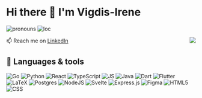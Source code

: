 # Hi there 👋 I'm Vigdis-Irene
![pronouns](https://img.shields.io/badge/-%F0%9F%90%B8She%2Fher-%23f547a9)
![loc](https://img.shields.io/badge/-%F0%9F%93%8DNorway-%2347a1f5)

<a href="https://github.com/vigdisis/github-readme-stats">
  <img align="right" src="https://github-readme-stats.vercel.app/api?username=vigdisIS&count_private=true&show_icons=true&theme=radical&include_all_commits=true&hide_rank=true&hide=stars,contribs" />
</a>

<!-- ## 🐛 About me !

 - 🔭 I’m currently working on [Notion templates]() to streamline **project management** and **development process** 
- 🌱 I’m currently learning 💙Go
- 💬 I'm passionate about team environment and developer experience -->
📫 Reach me on [LinkedIn](https://www.linkedin.com/in/vigdis-irene-steinsund/)
<!-- - 📝 Take a look at my [resume]() -->
<!-- - 🍡 In my spare time, I follow 🏎️Formula 1 and 🎮enjoy indie Switch games♡ -->



## :hammer: Languages & tools
![Go](https://img.shields.io/badge/Go-00ADD8?style=flat&logo=go&logoColor=white)
![Python](https://img.shields.io/badge/Python-3776AB?style=flat&logo=python&logoColor=white)
![React](https://img.shields.io/badge/react-%2320232a.svg?style=flat&logo=react&logoColor=%2361DAFB)
![TypeScript](https://img.shields.io/badge/typescript-%23007ACC.svg?style=flat&logo=typescript&logoColor=white)
![JS](https://img.shields.io/badge/JavaScript-F7DF1E?style=flat&logo=javascript&logoColor=black)
![Java](https://img.shields.io/badge/Java-ED8B00?style=flat&logo=openjdk&logoColor=white)
![Dart](https://img.shields.io/badge/dart-%230175C2.svg?style=flat&logo=dart&logoColor=white)
![Flutter](https://img.shields.io/badge/Flutter-%2302569B.svg?style=flat&logo=Flutter&logoColor=white)
![LaTeX](https://img.shields.io/badge/latex-%23008080.svg?style=flat&logo=latex&logoColor=white)
![Postgres](https://img.shields.io/badge/postgres-%23316192.svg?style=flat&logo=postgresql&logoColor=white)
![NodeJS](https://img.shields.io/badge/node.js-6DA55F?style=flat&logo=node.js&logoColor=white)
![Svelte](https://img.shields.io/badge/svelte-%23f1413d.svg?style=flat&logo=svelte&logoColor=white)
![Express.js](https://img.shields.io/badge/express.js-%23404d59.svg?style=flat&logo=express&logoColor=%2361DAFB)
![Figma](https://img.shields.io/badge/Figma-F24E1E?style=flat&logo=figma&logoColor=white)
![HTML5](https://img.shields.io/badge/HTML5-E34F26?style=flat&logo=html5&logoColor=white)
![CSS](https://img.shields.io/badge/CSS3-1572B6?style=flat&logo=css3&logoColor=white)

<!--
**VigdisIS/VigdisIS** is a ✨ _special_ ✨ repository because its `README.md` (this file) appears on your GitHub profile.

Here are some ideas to get you started:

- 🔭 I’m currently working on ...
- 🌱 I’m currently learning ...
- 👯 I’m looking to collaborate on ...
- 🤔 I’m looking for help with ...
- 💬 Ask me about ...
- 📫 How to reach me: ...
- 😄 Pronouns: ...
- ⚡ Fun fact: ...
-->
